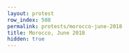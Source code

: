 ```yaml
---
layout: protest
row_index: 508
permalink: protests/morocco-june-2018
title: Morocco, June 2018
hidden: true
---
```

